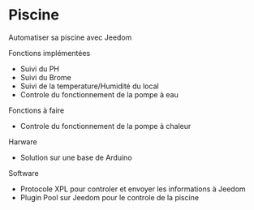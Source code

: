 # Piscine
Automatiser sa piscine avec Jeedom

Fonctions implémentées
- Suivi du PH
- Suivi du Brome
- Suivi de la temperature/Humidité du local
- Controle du fonctionnement de la pompe à eau

Fonctions à faire
- Controle du fonctionnement de la pompe à chaleur

Harware
- Solution sur une base de Arduino

Software
- Protocole XPL pour controler et envoyer les informations à Jeedom
- Plugin Pool sur Jeedom pour le controle de la piscine
